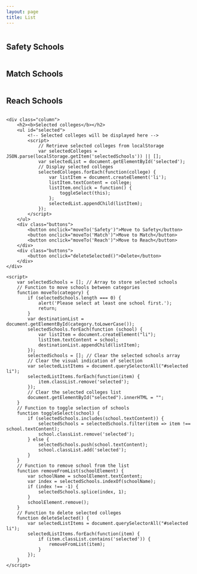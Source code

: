 ```yaml
---
layout: page
title: List
---
```


<html lang="en">
<head>
    <meta charset="UTF-8">
    <meta name="viewport" content="width=device-width, initial-scale=1.0">
    <title>ScholarSearch</title>
    <link rel="stylesheet" href="css/style.css">
    <style>
        .selected {
            background-color: yellow;
        }
        .delete-button {
            margin-left: 10px; /* Adjust as needed */
        }
    </style>
</head>
<body>
    <div class="trifold">
        <div class="column">
            <h2><b>Safety Schools</b></h2>
            <ul id="safety" class="category"></ul>
        </div>
        <div class="column">
            <h2><b>Match Schools</b></h2>
            <ul id="match" class="category"></ul>
        </div>
        <div class="column">
            <h2><b>Reach Schools</b></h2>
            <ul id="reach" class="category"></ul>
        </div>
    </div>
    <footer>
        <!-- Footer content goes here -->
    </footer>

    <div class="column">
        <h2><b>Selected colleges</b></h2>
        <ul id="selected">
            <!-- Selected colleges will be displayed here -->
            <script>
                // Retrieve selected colleges from localStorage
                var selectedColleges = JSON.parse(localStorage.getItem('selectedSchools')) || [];
                var selectedList = document.getElementById('selected');
                // Display selected colleges
                selectedColleges.forEach(function(college) {
                    var listItem = document.createElement('li');
                    listItem.textContent = college;
                    listItem.onclick = function() {
                        toggleSelect(this);
                    };
                    selectedList.appendChild(listItem);
                });
            </script>
        </ul>
        <div class="buttons">
            <button onclick="moveTo('Safety')">Move to Safety</button>
            <button onclick="moveTo('Match')">Move to Match</button>
            <button onclick="moveTo('Reach')">Move to Reach</button>
        </div>
        <div class="buttons">
            <button onclick="deleteSelected()">Delete</button>
        </div>
    </div>

    <script>
        var selectedSchools = []; // Array to store selected schools
        // Function to move schools between categories
        function moveTo(category) {
            if (selectedSchools.length === 0) {
                alert('Please select at least one school first.');
                return;
            }
            var destinationList = document.getElementById(category.toLowerCase());
            selectedSchools.forEach(function (school) {
                var listItem = document.createElement("li");
                listItem.textContent = school;
                destinationList.appendChild(listItem);
            });
            selectedSchools = []; // Clear the selected schools array
            // Clear the visual indication of selection
            var selectedListItems = document.querySelectorAll("#selected li");
            selectedListItems.forEach(function(item) {
                item.classList.remove('selected');
            });
            // Clear the selected colleges list
            document.getElementById("selected").innerHTML = "";
        }
        // Function to toggle selection of schools
        function toggleSelect(school) {
            if (selectedSchools.includes(school.textContent)) {
                selectedSchools = selectedSchools.filter(item => item !== school.textContent);
                school.classList.remove('selected');
            } else {
                selectedSchools.push(school.textContent);
                school.classList.add('selected');
            }
        }
        // Function to remove school from the list
        function removeFromList(schoolElement) {
            var schoolName = schoolElement.textContent;
            var index = selectedSchools.indexOf(schoolName);
            if (index !== -1) {
                selectedSchools.splice(index, 1);
            }
            schoolElement.remove();
        }
        // Function to delete selected colleges
        function deleteSelected() {
            var selectedListItems = document.querySelectorAll("#selected li");
            selectedListItems.forEach(function(item) {
                if (item.classList.contains('selected')) {
                    removeFromList(item);
                }
            });
        }
    </script>
</body>
</html>
